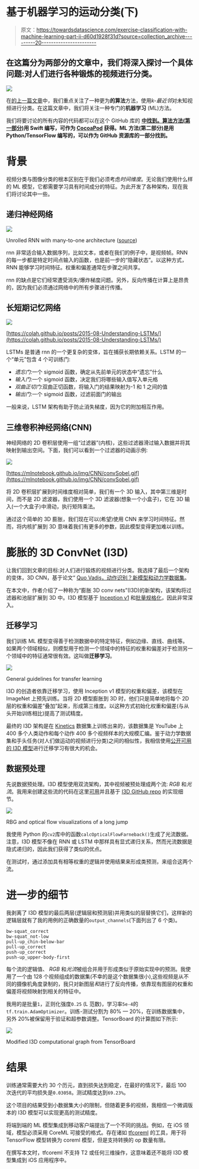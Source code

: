 # 基于机器学习的运动分类(下)

> 原文：<https://towardsdatascience.com/exercise-classification-with-machine-learning-part-ii-d60d1928f31d?source=collection_archive---------20----------------------->

## 在这篇分为两部分的文章中，我们将深入探讨一个具体问题:对人们进行各种锻炼的视频进行分类。

![](img/ce8c0411d77feaf2f18168ae3b26705b.png)

在[的上一篇文章](https://medium.com/@trevor.j.phillips/exercise-classification-with-machine-learning-part-i-7cc336ef2e01)中，我们重点关注了一种更为**的算法**方法，使用*k-最近邻*对未知视频进行分类。在这篇文章中，我们将关注一种专门的**机器学习** (ML)方法。

我们将要讨论的所有内容的代码都可以在这个 GitHub 库的 [**中找到。算法方法(**](https://github.com/trevphil/TechniqueAnalysis)**[第一部分](https://medium.com/@trevor.j.phillips/exercise-classification-with-machine-learning-part-i-7cc336ef2e01))用 Swift 编写，可作为 [CocoaPod](https://cocoapods.org/pods/TechniqueAnalysis) 获得。ML 方法(第二部分)是用 Python/TensorFlow 编写的，可以作为 GitHub 资源库的一部分找到。**

# 背景

视频分类与图像分类的根本区别在于我们必须考虑*时间维度*。无论我们使用什么样的 ML 模型，它都需要学习具有时间成分的特征。为此开发了各种架构，现在我们将讨论其中一些。

## 递归神经网络

![](img/79117c8ddc2dea35a65552bd34334f5e.png)

Unrolled RNN with many-to-one architecture ([source](http://cs231n.stanford.edu/slides/2017/cs231n_2017_lecture10.pdf))

rnn 非常适合输入数据序列，比如文本，或者在我们的例子中，是视频帧。RNN 的每一步都是特定时间点输入的函数，也是前一步的“隐藏状态”。以这种方式，RNN 能够学习时间特征。权重和偏差通常在步骤之间共享。

rnn 的缺点是它们经常遭受消失/爆炸梯度问题。另外，反向传播在计算上是昂贵的，因为我们必须通过网络中的所有步骤进行传播。

## 长短期记忆网络

![](img/3e9280d3a2aa01a705c4aaf81c6d91d1.png)

[https://colah.github.io/posts/2015-08-Understanding-LSTMs/](https://colah.github.io/posts/2015-08-Understanding-LSTMs/)

LSTMs 是普通 rnn 的一个更复杂的变体，旨在捕获长期依赖关系。LSTM 的一个“单元”包含 4 个可训练门:

*   *遗忘门*:一个 sigmoid 函数，确定从先前单元的状态中“遗忘”什么
*   *输入门*:一个 sigmoid 函数，决定我们将哪些输入值写入单元格
*   *双曲正切门*:双曲正切函数，将输入门的结果映射为-1 和 1 之间的值
*   *输出门*:一个 sigmoid 函数，过滤前面门的输出

一般来说，LSTM 架构有助于防止消失梯度，因为它的附加相互作用。

## 三维卷积神经网络(CNN)

神经网络的 2D 卷积层使用一组“过滤器”(内核)，这些过滤器滑过输入数据并将其映射到输出空间。下面，我们可以看到一个过滤器的动画示例:

![](img/dce9fe74bd31341e922b2b52c68514d3.png)

[https://mlnotebook.github.io/img/CNN/convSobel.gif](https://mlnotebook.github.io/img/CNN/convSobel.gif)

将 2D 卷积层扩展到时间维度相对简单，我们有一个 3D 输入，其中第三维是时间，而不是 2D 滤波器，我们使用一个 3D 滤波器(想象一个小盒子)，它在 3D 输入(一个大盒子)中滑动，执行矩阵乘法。

通过这个简单的 3D 膨胀，我们现在可以(希望)使用 CNN 来学习时间特征。然而，将内核扩展到 3D 意味着我们有更多的参数，因此模型变得更加难以训练。

# 膨胀的 3D ConvNet (I3D)

让我们回到文章的目标:对人们进行锻炼的视频进行分类。我选择了最后一个架构的变体，3D CNN，基于论文“ [Quo Vadis，动作识别？新模型和动力学数据集](https://arxiv.org/abs/1705.07750)。

在本文中，作者介绍了一种称为“膨胀 3D conv nets”(I3D)的新架构，该架构将过滤器和池层扩展到 3D 中。I3D 模型基于 [Inception v1](https://arxiv.org/abs/1409.4842) 和[批量规格化](https://arxiv.org/abs/1502.03167)，因此非常深入。

## 迁移学习

我们训练 ML 模型变得善于检测数据中的特定特征，例如边缘、直线、曲线等。如果两个领域相似，则模型用于检测一个领域中的特征的权重和偏差对于检测另一个领域中的特征通常很有效。这叫做**迁移学习**。

![](img/b3eba3db515e169bdc5cc9878383dce8.png)

General guidelines for transfer learning

I3D 的创造者依靠迁移学习，使用 Inception v1 模型的权重和偏差，该模型在 ImageNet 上预先训练。当将 2D 模型膨胀到 3D 时，他们只是简单地将每个 2D 层的权重和偏差“叠加”起来，形成第三维度。以这种方式初始化权重和偏差(与从头开始训练相比)提高了测试精度。

最终的 I3D 架构是在 [Kinetics](https://deepmind.com/research/open-source/open-source-datasets/kinetics/) 数据集上训练出来的，该数据集是 YouTube 上 400 多个人类动作和每个动作 400 多个视频样本的大规模汇编。鉴于动力学数据集和手头任务(对人们做运动的视频进行分类)之间的相似性，我相信使用[公开可用的 I3D 模型](https://github.com/deepmind/kinetics-i3d)进行迁移学习有很大的机会。

## 数据预处理

先说数据预处理。I3D 模型使用双流架构，其中视频被预处理成两个流: *RGB* 和*光流*。我用来创建这些流的代码在这里[可用](https://github.com/trevphil/TechniqueAnalysis/blob/master/video-classifier/process_video.py)并且基于 [I3D GitHub repo](https://github.com/deepmind/kinetics-i3d) 的实现细节。

![](img/0132a02aa283b95076c1e40c5f1f804c.png)

RBG and optical flow visualizations of a long jump

我使用 Python 的`cv2`库中的函数`calcOpticalFlowFarneback()`生成了光流数据。注意，I3D 模型不像在 RNN 或 LSTM 中那样具有显式递归关系，然而光流数据是隐式递归的，因此我们获得了类似的优点。

在测试时，通过添加具有相等权重的逻辑并使用结果来形成类预测，来组合这两个流。

# 进一步的细节

我剥离了 I3D 模型的最后两层(逻辑层和预测层)并用类似的层替换它们，这样新的逻辑层就有了我的用例的正确数量的`output_channels`(下面列出了 6 个类)。

```
bw-squat_correct
bw-squat_not-low
pull-up_chin-below-bar
pull-up_correct
push-up_correct
push-up_upper-body-first
```

每个流的逻辑值、 *RGB* 和*光流*被组合并用于形成类似于原始实现中的预测。我使用了一个由 128 个视频组成的数据集(不幸的是这个数据集很小),这些视频是从不同的摄像机角度录制的，我只对新图层*和*进行了反向传播，依靠现有图层的权重和偏差将视频映射到相关的特征中。

我用的是批量`1`，正则化强度`0.25` (L 范数)，学习率`5e-4`的`tf.train.AdamOptimizer`。训练-测试分割为 80% — 20%，在训练数据集中，另外 20%被保留用于验证和超参数调整。TensorBoard 的计算图如下所示:

![](img/7eab2a7f53dcef6a2cbd1c4242c4ce35.png)

Modified I3D computational graph from TensorBoard

# 结果

训练通常需要大约 30 个历元，直到损失达到稳定，在最好的情况下，最后 100 次迭代的平均损失是`0.03058`。测试精度达到`69.23%`。

这个项目的结果受到小数据集大小的限制，但随着更多的视频，我相信一个微调版本的 I3D 模型可以实现更高的测试精度。

将端到端的 ML 模型集成到移动客户端提出了一个不同的挑战。例如，在 iOS 领域，模型必须采用 CoreML 可接受的格式。存在诸如 [tfcoreml](https://github.com/tf-coreml/tf-coreml) 的工具，用于将 TensorFlow 模型转换为 coreml 模型，但是支持转换的 op 数量有限。

在撰写本文时，tfcoreml 不支持 T2 或任何三维操作，这意味着还不能将 I3D 模型集成到 iOS 应用程序中。